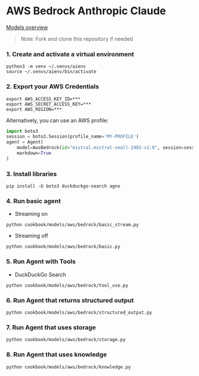 # AWS Bedrock Anthropic Claude

[Models overview](https://docs.anthropic.com/claude/docs/models-overview)

> Note: Fork and clone this repository if needed

### 1. Create and activate a virtual environment

```shell
python3 -m venv ~/.venvs/aienv
source ~/.venvs/aienv/bin/activate
```

### 2. Export your AWS Credentials

```shell
export AWS_ACCESS_KEY_ID=***
export AWS_SECRET_ACCESS_KEY=***
export AWS_REGION=***
```

Alternatively, you can use an AWS profile:

```python
import boto3
session = boto3.Session(profile_name='MY-PROFILE')
agent = Agent(
    model=AwsBedrock(id="mistral.mistral-small-2402-v1:0", session=session),
    markdown=True
)
```

### 3. Install libraries

```shell
pip install -U boto3 duckduckgo-search agno
```

### 4. Run basic agent

- Streaming on

```shell
python cookbook/models/aws/bedrock/basic_stream.py
```

- Streaming off

```shell
python cookbook/models/aws/bedrock/basic.py
```

### 5. Run Agent with Tools

- DuckDuckGo Search

```shell
python cookbook/models/aws/bedrock/tool_use.py
```

### 6. Run Agent that returns structured output

```shell
python cookbook/models/aws/bedrock/structured_output.py
```

### 7. Run Agent that uses storage

```shell
python cookbook/models/aws/bedrock/storage.py
```

### 8. Run Agent that uses knowledge

```shell
python cookbook/models/aws/bedrock/knowledge.py
```
